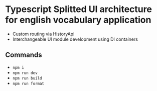 # Typescript Splitted UI architecture for english vocabulary application

* Custom routing via HistoryApi
* Interchangeable UI module development using DI containers

## Commands

* `npm i`
* `npm run dev`
* `npm run build`
* `npm run format`
